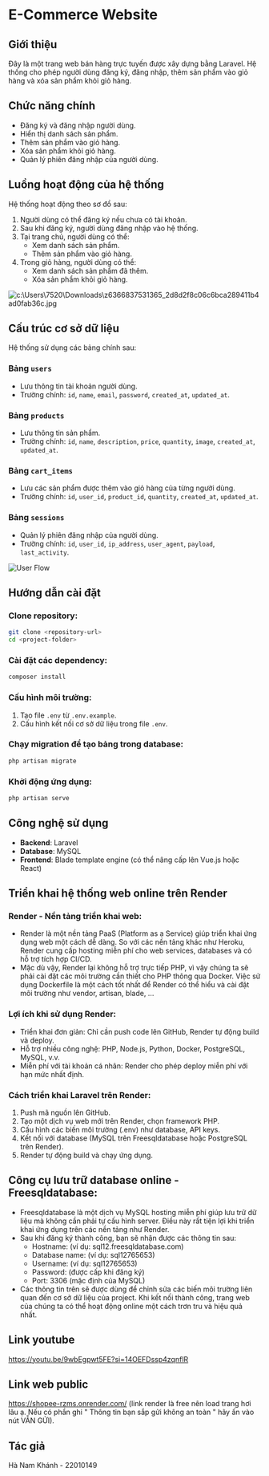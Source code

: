 # E-Commerce Website

## Giới thiệu
Đây là một trang web bán hàng trực tuyến được xây dựng bằng Laravel. Hệ thống cho phép người dùng đăng ký, đăng nhập, thêm sản phẩm vào giỏ hàng và xóa sản phẩm khỏi giỏ hàng.

## Chức năng chính
- Đăng ký và đăng nhập người dùng.
- Hiển thị danh sách sản phẩm.
- Thêm sản phẩm vào giỏ hàng.
- Xóa sản phẩm khỏi giỏ hàng.
- Quản lý phiên đăng nhập của người dùng.

## Luồng hoạt động của hệ thống
Hệ thống hoạt động theo sơ đồ sau:

1. Người dùng có thể đăng ký nếu chưa có tài khoản.
2. Sau khi đăng ký, người dùng đăng nhập vào hệ thống.
3. Tại trang chủ, người dùng có thể:
   - Xem danh sách sản phẩm.
   - Thêm sản phẩm vào giỏ hàng.
4. Trong giỏ hàng, người dùng có thể:
   - Xem danh sách sản phẩm đã thêm.
   - Xóa sản phẩm khỏi giỏ hàng.

![c:\Users\7520\Downloads\z6366837531365_2d8d2f8c06c6bca289411b4ad0fab36c.jpg](z6366837531365_2d8d2f8c06c6bca289411b4ad0fab36c.jpg)

## Cấu trúc cơ sở dữ liệu
Hệ thống sử dụng các bảng chính sau:

### Bảng `users`
- Lưu thông tin tài khoản người dùng.
- Trường chính: `id`, `name`, `email`, `password`, `created_at`, `updated_at`.

### Bảng `products`
- Lưu thông tin sản phẩm.
- Trường chính: `id`, `name`, `description`, `price`, `quantity`, `image`, `created_at`, `updated_at`.

### Bảng `cart_items`
- Lưu các sản phẩm được thêm vào giỏ hàng của từng người dùng.
- Trường chính: `id`, `user_id`, `product_id`, `quantity`, `created_at`, `updated_at`.

### Bảng `sessions`
- Quản lý phiên đăng nhập của người dùng.
- Trường chính: `id`, `user_id`, `ip_address`, `user_agent`, `payload`, `last_activity`.

![User Flow](image.png)

## Hướng dẫn cài đặt
### Clone repository:
```bash
git clone <repository-url>
cd <project-folder>
```

### Cài đặt các dependency:
```bash
composer install
```

### Cấu hình môi trường:
1. Tạo file `.env` từ `.env.example`.
2. Cấu hình kết nối cơ sở dữ liệu trong file `.env`.

### Chạy migration để tạo bảng trong database:
```bash
php artisan migrate
```

### Khởi động ứng dụng:
```bash
php artisan serve
```

## Công nghệ sử dụng
- **Backend**: Laravel
- **Database**: MySQL
- **Frontend**: Blade template engine (có thể nâng cấp lên Vue.js hoặc React)

## Triển khai hệ thống web online trên Render

### Render - Nền tảng triển khai web:
- Render là một nền tảng PaaS (Platform as a Service) giúp triển khai ứng dụng web một cách dễ dàng. So với các nền tảng khác như Heroku, Render cung cấp hosting miễn phí cho web services, databases và có hỗ trợ tích hợp CI/CD.
- Mặc dù vậy, Render lại không hỗ trợ trực tiếp PHP, vì vậy chúng ta sẽ phải cài đặt các môi trường cần thiết cho PHP thông qua Docker. Việc sử dụng Dockerfile là một cách tốt nhất để Render có thể hiểu và cài đặt môi trường như vendor, artisan, blade, ...

### Lợi ích khi sử dụng Render:
- Triển khai đơn giản: Chỉ cần push code lên GitHub, Render tự động build và deploy.
- Hỗ trợ nhiều công nghệ: PHP, Node.js, Python, Docker, PostgreSQL, MySQL, v.v.
- Miễn phí với tài khoản cá nhân: Render cho phép deploy miễn phí với hạn mức nhất định.

### Cách triển khai Laravel trên Render:
1. Push mã nguồn lên GitHub.
2. Tạo một dịch vụ web mới trên Render, chọn framework PHP.
3. Cấu hình các biến môi trường (.env) như database, API keys.
4. Kết nối với database (MySQL trên Freesqldatabase hoặc PostgreSQL trên Render).
5. Render tự động build và chạy ứng dụng.

## Công cụ lưu trữ database online - Freesqldatabase:
- Freesqldatabase là một dịch vụ MySQL hosting miễn phí giúp lưu trữ dữ liệu mà không cần phải tự cấu hình server. Điều này rất tiện lợi khi triển khai ứng dụng trên các nền tảng như Render.
- Sau khi đăng ký thành công, bạn sẽ nhận được các thông tin sau:
  - Hostname: (ví dụ: sql12.freesqldatabase.com)
  - Database name: (ví dụ: sql12765653)
  - Username: (ví dụ: sql12765653)
  - Password: (được cấp khi đăng ký)
  - Port: 3306 (mặc định của MySQL)
- Các thông tin trên sẽ được dùng để chỉnh sửa các biến môi trường liên quan đến cơ sở dữ liệu của project. Khi kết nối thành công, trang web của chúng ta có thể hoạt động online một cách trơn tru và hiệu quả nhất.

## Link youtube
https://youtu.be/9wbEgpwt5FE?si=14OEFDssp4zqnflR

## Link web public
https://shopee-rzms.onrender.com/ 
(link render là free nên load trang hơi lâu ạ. 
Nếu có phần ghi " Thông tin bạn sắp gửi không an toàn " hãy ấn vào nút VẪN GỬI).
## Tác giả
Hà Nam Khánh - 22010149